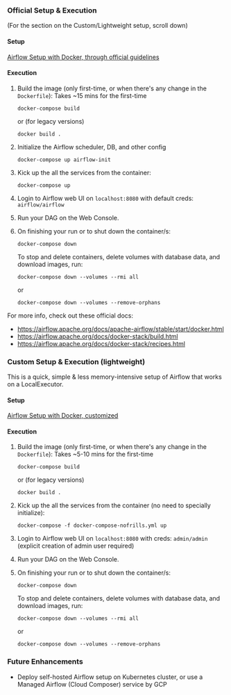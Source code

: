 ### Official Setup & Execution 
(For the section on the Custom/Lightweight setup, scroll down)

#### Setup
[Airflow Setup with Docker, through official guidelines](2_setup_official.md)

#### Execution
1. Build the image (only first-time, or when there's any change in the `Dockerfile`):
Takes ~15 mins for the first-time
    ```shell
    docker-compose build
    ```
    or (for legacy versions)
    ```shell
    docker build .
    ```

2. Initialize the Airflow scheduler, DB, and other config
    ```shell
    docker-compose up airflow-init
    ```

3. Kick up the all the services from the container:
    ```shell
    docker-compose up
    ```

4. Login to Airflow web UI on `localhost:8080` with default creds: `airflow/airflow`

5. Run your DAG on the Web Console.

6. On finishing your run or to shut down the container/s:
    ```shell
    docker-compose down
    ```

    To stop and delete containers, delete volumes with database data, and download images, run:
    ```
    docker-compose down --volumes --rmi all
    ```

    or
    ```
    docker-compose down --volumes --remove-orphans
    ```
    
For more info, check out these official docs:
   * https://airflow.apache.org/docs/apache-airflow/stable/start/docker.html
   * https://airflow.apache.org/docs/docker-stack/build.html
   * https://airflow.apache.org/docs/docker-stack/recipes.html
   
### Custom Setup & Execution (lightweight)
This is a quick, simple & less memory-intensive setup of Airflow that works on a LocalExecutor.

#### Setup
[Airflow Setup with Docker, customized](3_setup_nofrills.md)

#### Execution

1. Build the image (only first-time, or when there's any change in the `Dockerfile`):
Takes ~5-10 mins for the first-time
    ```shell
    docker-compose build
    ```
    or (for legacy versions)
    ```shell
    docker build .
    ```

2. Kick up the all the services from the container (no need to specially initialize):
    ```shell
    docker-compose -f docker-compose-nofrills.yml up
    ```

4. Login to Airflow web UI on `localhost:8080` with creds: `admin/admin` (explicit creation of admin user required)

5. Run your DAG on the Web Console.

6. On finishing your run or to shut down the container/s:
    ```shell
    docker-compose down
    ```

    To stop and delete containers, delete volumes with database data, and download images, run:
    ```
    docker-compose down --volumes --rmi all
    ```

    or
    ```
    docker-compose down --volumes --remove-orphans
    ```


### Future Enhancements
* Deploy self-hosted Airflow setup on Kubernetes cluster, or use a Managed Airflow (Cloud Composer) service by GCP
